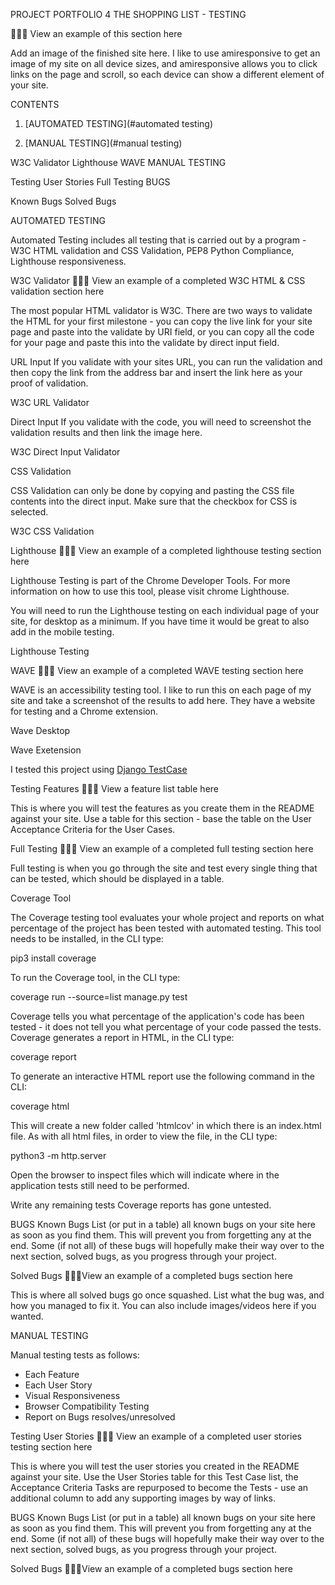 PROJECT PORTFOLIO 4 THE SHOPPING LIST - TESTING


👩🏻‍💻 View an example of this section here

Add an image of the finished site here. I like to use amiresponsive to get an image of my site on all device sizes, and amiresponsive allows you to click links on the page and scroll, so each device can show a different element of your site.


CONTENTS

1. [AUTOMATED TESTING](#automated testing)

2. [MANUAL TESTING](#manual testing)

W3C Validator
Lighthouse
WAVE
MANUAL TESTING

Testing User Stories
Full Testing
BUGS

Known Bugs
Solved Bugs


AUTOMATED TESTING<a name="automated testing"></a>

Automated Testing includes all testing that is carried out by a program -  W3C HTML validation and CSS Validation, PEP8 Python Compliance, Lighthouse responsiveness.

 W3C Validator
👩🏻‍💻 View an example of a completed W3C HTML & CSS validation section here

The most popular HTML validator is W3C. There are two ways to validate the HTML for your first milestone - you can copy the live link for your site page and paste into the validate by URI field, or you can copy all the code for your page and paste this into the validate by direct input field.

URL Input
If you validate with your sites URL, you can run the validation and then copy the link from the address bar and insert the link here as your proof of validation.

W3C URL Validator

Direct Input
If you validate with the code, you will need to screenshot the validation results and then link the image here.

W3C Direct Input Validator

CSS Validation

CSS Validation can only be done by copying and pasting the CSS file contents into the direct input. Make sure that the checkbox for CSS is selected.

W3C CSS Validation

Lighthouse
👩🏻‍💻 View an example of a completed lighthouse testing section here

Lighthouse Testing is part of the Chrome Developer Tools. For more information on how to use this tool, please visit chrome Lighthouse.

You will need to run the Lighthouse testing on each individual page of your site, for desktop as a minimum. If you have time it would be great to also add in the mobile testing.

Lighthouse Testing

WAVE
👩🏻‍💻 View an example of a completed WAVE testing section here

WAVE is an accessibility testing tool. I like to run this on each page of my site and take a screenshot of the results to add here. They have a website for testing and a Chrome extension.

Wave Desktop

Wave Exetension

I tested this project using [Django TestCase](https://docs.djangoproject.com/en/4.1/topics/testing/overview/)

Testing Features
👩🏻‍💻 View a feature list table here

This is where you will test the features as you create them in the README against your site. Use a table for this section - base the table on the User Acceptance Criteria for the User Cases.

Full Testing
👩🏻‍💻 View an example of a completed full testing section here

Full testing is when you go through the site and test every single thing that can be tested, which should be displayed in a table.

Coverage Tool

The Coverage testing tool evaluates your whole project and reports on what percentage of the project has been tested with automated testing.  This tool needs to be installed, in the CLI type:  

pip3 install coverage

To run the Coverage tool, in the CLI type:

coverage run --source=list manage.py test

Coverage tells you what percentage of the application's code has been tested - it does not tell you what percentage of your code passed the tests. Coverage generates a report in HTML, in the CLI type:

coverage report

To generate an interactive HTML report use the following command in the CLI:

coverage html

This will create a new folder called 'htmlcov' in which there is an index.html file.  As with all html files, in order to view the file, in the CLI type:

python3 -m http.server

Open the browser to inspect files which will indicate where in the application tests still need to be performed.

Write any remaining tests Coverage reports has gone untested.

BUGS
Known Bugs
List (or put in a table) all known bugs on your site here as soon as you find them. This will prevent you from forgetting any at the end. Some (if not all) of these bugs will hopefully make their way over to the next section, solved bugs, as you progress through your project.

Solved Bugs
👩🏻‍💻View an example of a completed bugs section here

This is where all solved bugs go once squashed. List what the bug was, and how you managed to fix it. You can also include images/videos here if you wanted.

MANUAL TESTING<a name="manual testing"></a>

Manual testing tests as follows:

- Each Feature
- Each User Story
- Visual Responsiveness
- Browser Compatibility Testing
- Report on Bugs resolves/unresolved


Testing User Stories
👩🏻‍💻 View an example of a completed user stories testing section here

This is where you will test the user stories you created in the README against your site. Use the User Stories table for this Test Case list, the Acceptance Criteria Tasks are repurposed to become the Tests  - use an additional column to add any supporting images by way of links.

BUGS
Known Bugs
List (or put in a table) all known bugs on your site here as soon as you find them. This will prevent you from forgetting any at the end. Some (if not all) of these bugs will hopefully make their way over to the next section, solved bugs, as you progress through your project.

Solved Bugs
👩🏻‍💻View an example of a completed bugs section here